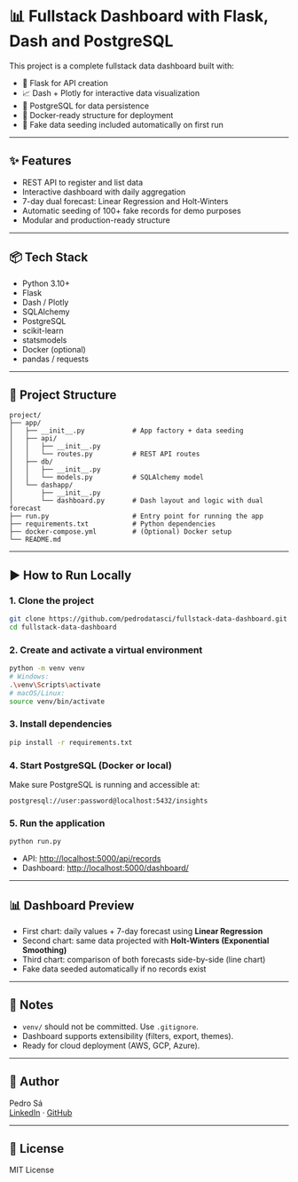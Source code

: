 # 📊 Fullstack Dashboard with Flask, Dash and PostgreSQL

This project is a complete fullstack data dashboard built with:

- 🐍 Flask for API creation  
- 📈 Dash + Plotly for interactive data visualization  
- 🐘 PostgreSQL for data persistence  
- 🐳 Docker-ready structure for deployment  
- 🧪 Fake data seeding included automatically on first run  

---

## ✨ Features

- REST API to register and list data  
- Interactive dashboard with daily aggregation  
- 7-day dual forecast: Linear Regression and Holt-Winters  
- Automatic seeding of 100+ fake records for demo purposes  
- Modular and production-ready structure  

---

## 📦 Tech Stack

- Python 3.10+  
- Flask  
- Dash / Plotly  
- SQLAlchemy  
- PostgreSQL  
- scikit-learn  
- statsmodels  
- Docker (optional)  
- pandas / requests  

---

## 📁 Project Structure

```
project/
├── app/
│   ├── __init__.py            # App factory + data seeding
│   ├── api/
│   │   ├── __init__.py
│   │   └── routes.py          # REST API routes
│   ├── db/
│   │   ├── __init__.py
│   │   └── models.py          # SQLAlchemy model
│   └── dashapp/
│       ├── __init__.py
│       └── dashboard.py       # Dash layout and logic with dual forecast
├── run.py                     # Entry point for running the app
├── requirements.txt           # Python dependencies
├── docker-compose.yml         # (Optional) Docker setup
└── README.md
```

---

## ▶️ How to Run Locally

### 1. Clone the project

```bash
git clone https://github.com/pedrodatasci/fullstack-data-dashboard.git
cd fullstack-data-dashboard
```

### 2. Create and activate a virtual environment

```bash
python -m venv venv
# Windows:
.\venv\Scripts\activate
# macOS/Linux:
source venv/bin/activate
```

### 3. Install dependencies

```bash
pip install -r requirements.txt
```

### 4. Start PostgreSQL (Docker or local)

Make sure PostgreSQL is running and accessible at:

```
postgresql://user:password@localhost:5432/insights
```

### 5. Run the application

```bash
python run.py
```

- API: [http://localhost:5000/api/records](http://localhost:5000/api/records)  
- Dashboard: [http://localhost:5000/dashboard/](http://localhost:5000/dashboard/)

---

## 📊 Dashboard Preview

- First chart: daily values + 7-day forecast using **Linear Regression**  
- Second chart: same data projected with **Holt-Winters (Exponential Smoothing)**  
- Third chart: comparison of both forecasts side-by-side (line chart)  
- Fake data seeded automatically if no records exist  

---

## 📌 Notes

- `venv/` should not be committed. Use `.gitignore`.  
- Dashboard supports extensibility (filters, export, themes).  
- Ready for cloud deployment (AWS, GCP, Azure).  

---

## 🧐 Author

Pedro Sá  
[LinkedIn](https://www.linkedin.com/in/pedro-sofiati-de-sa/) · [GitHub](https://github.com/pedrodatasci)

---

## 📜 License

MIT License